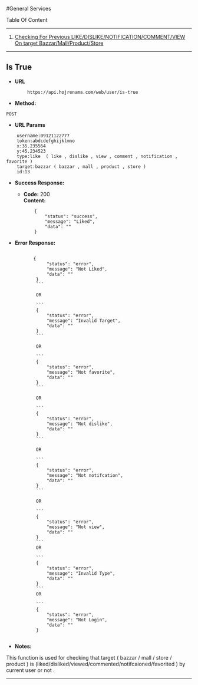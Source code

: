 #General Services

Table Of Content

---

1. [Checking For Previous LIKE/DISLIKE/NOTIFICATION/COMMENT/VIEW On target Bazzar/Mall/Product/Store](https://github.com/mosi1994/hojreapi-doc/blob/master/GENERAL.md#is-true)

---

**Is True**
----

* **URL**

```  
        https://api.hojrenama.com/web/user/is-true
```  
    
* **Method:**
 ```  
POST
 ```
*  **URL Params**

```
    username:09121122777
    token:abdcdefghijklmno
    x:35.235564
    y:45.234523
    type:like  ( like , dislike , view , comment , notification , favorite )
    target:bazzar ( bazzar , mall , product , store )
    id:13
```

* **Success Response:**
  

  * **Code:** 200 <br />
    **Content:** 
    ```
        {
            "status": "success",
            "message": "Liked",
            "data": ""
        }
    ```

* **Error Response:**
    ```
    
           {
                "status": "error",
                "message": "Not Liked",
                "data": ""
            }
            ```

            OR

            ```
            {
                "status": "error",
                "message": "Invalid Target",
                "data": ""
            }
            ```

            OR

            ```
            {
                "status": "error",
                "message": "Not favorite",
                "data": ""
            }
            ```

            OR 

            ```
            {
                "status": "error",
                "message": "Not dislike",
                "data": ""
            }
            ```

            OR 

            ```
            {
                "status": "error",
                "message": "Not notifcation",
                "data": ""
            }
            ```

            OR 

            ```
            {
                "status": "error",
                "message": "Not view",
                "data": ""
            }
            ```
            OR

            ```
            {
                "status": "error",
                "message": "Invalid Type",
                "data": ""
            }
            ```
            OR

            ```
            {
                "status": "error",
                "message": "Not Login",
                "data": ""
            }
         
    ```
 
* **Notes:**

This function is used for checking that target ( bazzar / mall / store / product ) is (liked/disliked/viewed/commented/notifcaioned/favorited ) by current user or not .

---

